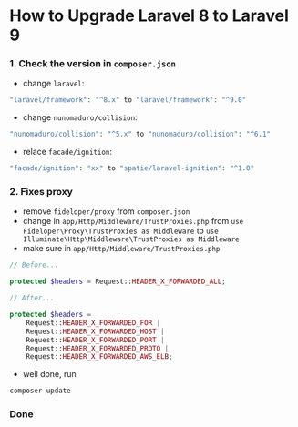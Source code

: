 # How to Upgrade Laravel 8 to Laravel 9

### 1. Check the version in `composer.json`
- change `laravel`:
```php
"laravel/framework": "^8.x" to "laravel/framework": "^9.0"
```

- change `nunomaduro/collision`:
```php
"nunomaduro/collision": "^5.x" to "nunomaduro/collision": "^6.1"
```

- relace `facade/ignition`:
```php
"facade/ignition": "xx" to "spatie/laravel-ignition": "^1.0"
```

### 2. Fixes proxy
- remove `fideloper/proxy` from `composer.json`
- change in `app/Http/Middleware/TrustProxies.php` from `use Fideloper\Proxy\TrustProxies as Middleware` to `use Illuminate\Http\Middleware\TrustProxies as Middleware`
- make sure in `app/Http/Middleware/TrustProxies.php`
```php
// Before...

protected $headers = Request::HEADER_X_FORWARDED_ALL;

// After...

protected $headers =
    Request::HEADER_X_FORWARDED_FOR |
    Request::HEADER_X_FORWARDED_HOST |
    Request::HEADER_X_FORWARDED_PORT |
    Request::HEADER_X_FORWARDED_PROTO |
    Request::HEADER_X_FORWARDED_AWS_ELB;
```
- well done, run
```php
composer update
```

### Done
